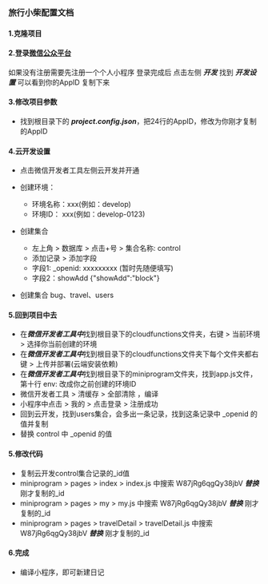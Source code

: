 ### 旅行小柴配置文档

#### 1.克隆项目

#### 2.登录[微信公众平台](https://mp.weixin.qq.com)
如果没有注册需要先注册一个个人小程序
登录完成后 点击左侧 ***开发*** 找到 ***开发设置*** 可以看到你的AppID 复制下来

#### 3.修改项目参数
+ 找到根目录下的 ***project.config.json***，把24行的AppID，修改为你刚才复制的AppID

#### 4.云开发设置
+ 点击微信开发者工具左侧云开发并开通
+ 创建环境：
   - 环境名称：xxx(例如：develop)
   - 环境ID： xxx(例如：develop-0123)
+ 创建集合
   - 左上角 > 数据库 > 点击+号 > 集合名称: control  
   - 添加记录 > 添加字段 
   - 字段1: _openid: xxxxxxxxx (暂时先随便填写)
   - 字段2：showAdd {"showAdd":"block"}

+ 创建集合 bug、travel、users

#### 5.回到项目中去
   + 在***微信开发者工具中***找到根目录下的cloudfunctions文件夹，右键 > 当前环境 > 选择你当前创建的环境
   + 在***微信开发者工具中***找到根目录下的cloudfunctions文件夹下每个文件夹都右键 > 上传并部署(云端安装依赖)
   + 在***微信开发者工具中***找到根目录下的miniprogram文件夹，找到app.js文件，第十行 env: 改成你之前创建的环境ID
   + 微信开发者工具 > 清缓存 > 全部清除 ，编译
   + 小程序中点击 > 我的 > 点击登录 > 注册成功
   + 回到云开发，找到users集合，会多出一条记录，找到这条记录中 _openid 的值并复制 
   + 替换 control 中 _openid 的值

#### 5.修改代码
   + 复制云开发control集合记录的_id值
   + miniprogram > pages > index > index.js 中搜索 W87jRg6qgQy38jbV ***替换*** 刚才复制的_id
   + miniprogram > pages > my > my.js 中搜索 W87jRg6qgQy38jbV ***替换*** 刚才复制的_id
   + miniprogram > pages > travelDetail > travelDetail.js 中搜索 W87jRg6qgQy38jbV ***替换*** 刚才复制的_id

#### 6.完成
   + 编译小程序，即可新建日记   